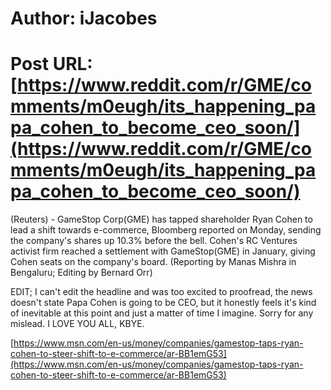# Author: iJacobes
# Post URL: [https://www.reddit.com/r/GME/comments/m0eugh/its_happening_papa_cohen_to_become_ceo_soon/](https://www.reddit.com/r/GME/comments/m0eugh/its_happening_papa_cohen_to_become_ceo_soon/)


(Reuters) - GameStop  Corp(GME) has tapped shareholder Ryan Cohen to  lead a shift towards e-commerce, Bloomberg reported on Monday,  sending the company's shares up 10.3% before the bell.  Cohen's RC Ventures activist firm reached a settlement with GameStop(GME) in January, giving  Cohen seats on the company's board.  (Reporting by Manas Mishra in Bengaluru; Editing by  Bernard Orr)

EDIT; I can't edit the headline and was too excited to proofread, the news doesn't state Papa Cohen is going to be CEO, but it honestly feels it's kind of inevitable at this point and just a matter of time I imagine. Sorry for any mislead. I LOVE YOU ALL, KBYE.

[https://www.msn.com/en-us/money/companies/gamestop-taps-ryan-cohen-to-steer-shift-to-e-commerce/ar-BB1emG53](https://www.msn.com/en-us/money/companies/gamestop-taps-ryan-cohen-to-steer-shift-to-e-commerce/ar-BB1emG53)